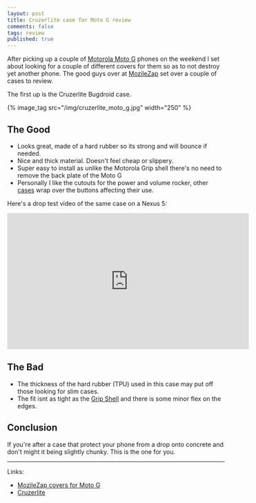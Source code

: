 ```yaml
---
layout: post
title: Cruzerlite case for Moto G review
comments: false
tags: review
published: true
---
```

After picking up a couple of [Motorola Moto G](http://wikipedia.org/wiki/Moto_G) phones on the weekend
I set about looking for a couple of different covers for them so as to not destroy yet another phone. 
The good guys over at [MozileZap](http://www.mobilezap.com.au/35004/motorola/moto-g/covers.htm) set over a couple of cases to review.

The first up is the Cruzerlite Bugdroid case.

<!--more-->

{% image_tag src="/img/cruzerlite_moto_g.jpg" width="250" %}

## The Good

 * Looks great, made of a hard rubber so its strong and will bounce if needed.
 * Nice and thick material. Doesn't feel cheap or slippery.
 * Super easy to install as unlike the Motorola Grip shell there's no need to remove the back plate of the Moto G
 * Personally I like the cutouts for the power and volume rocker, other [cases](motorola-grip-shell-for-moto-g-review/) wrap over the buttons affecting their use.

Here's a drop test video of the same case on a Nexus 5:

<iframe width="560" height="315" src="https://www.youtube.com/embed/KY9Svj9fYVg" frameborder="0" allowfullscreen></iframe>

## The Bad

 * The thickness of the hard rubber (TPU) used in this case may put off those looking for slim cases.
 * The fit isnt as tight as the [Grip Shell](motorola-grip-shell-for-moto-g-review/) and there is some minor flex on the edges.

## Conclusion 

If you're after a case that protect your phone from a drop onto concrete and don't might it being slightly chunky. This is the one for you.  

---

Links:

 * [MozileZap covers for Moto G](http://www.mobilezap.com.au/35004/motorola/moto-g/covers.htm)
 * [Cruzerlite](http://www.cruzerlite.com/cases/motorola/moto-g/cruzerlite-bugdroid-circuit-case-for-moto-g)
